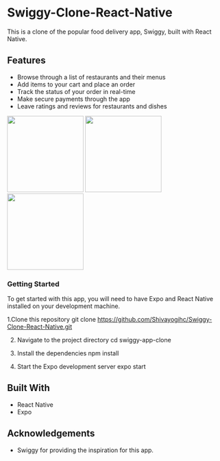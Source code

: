 # Swiggy-Clone-React-Native

This is a clone of the popular food delivery app, Swiggy, built with React Native.

## Features
* Browse through a list of restaurants and their menus
* Add items to your cart and place an order
* Track the status of your order in real-time
* Make secure payments through the app
* Leave ratings and reviews for restaurants and dishes


<img src="https://user-images.githubusercontent.com/88485343/210973289-3f534546-61d5-4411-8e3a-0eea5a17b4f0.jpg" width="178">       <img src="https://user-images.githubusercontent.com/88485343/210973352-b8a65762-53cd-4b28-a6ba-e5390a96e937.jpg" width="178">        <img src="https://user-images.githubusercontent.com/88485343/210973366-32f220e7-e599-4cb2-bbe3-019b1b53ac5c.jpg" width="178">


### Getting Started

To get started with this app, you will need to have Expo and React Native installed on your development machine.

1.Clone this repository
    git clone https://github.com/Shivayogihc/Swiggy-Clone-React-Native.git

  2. Navigate to the project directory
     cd swiggy-app-clone
  
  3. Install the dependencies
    npm install
4. Start the Expo development server
    expo start


## Built With
  * React Native
  * Expo
  
## Acknowledgements
  * Swiggy for providing the inspiration for this app.
  




